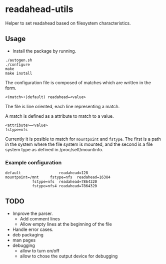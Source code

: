 # readahead-utils

Helper to set readahead based on filesystem characteristics.

## Usage
* Install the package by running.

```
./autogen.sh
./configure
make
make install

```

The configuration file is composed of matches which are written in the form.
```
<(match>+|default) readahead=<value>
```

The file is line oriented, each line representing a match.

A match is defined as a attribute to match to a value.
```
<attribute>=<value>
fstype=nfs
```

Currently it is posible to match for `mountpoint` and `fstype`. The first
is a path in the system where the file system is mounted, and the second is
a file system type as defined in /proc/self/mountinfo.

### Example configuration
```
default					readahead=128
mountpoint=/mnt		fstype=nfs	readahead=16384
			fstype=nfs	readahead=7864320
			fstype=nfs4	readahead=7864320
```

## TODO
* Improve the parser.
  * Add comment lines
  * Allow empty lines at the beginning of the file
* Handle error cases.
* deb packaging
* man pages
* debugging
  * allow to turn on/off
  * allow to chose the output device for debugging
